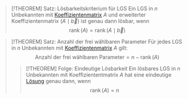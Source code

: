 > [!THEOREM] Satz: Lösbarkeitskriterium für LGS
> Ein LGS in $n$ Unbekannten mit [Koeffizientenmatrix](Koeffizientenmatrix.md) $A$ und erweiterter Koeffizientenmatrix $(A\mid \vec{b})$ ist genau dann lösbar, wenn
> $$\operatorname{rank}(A) = \operatorname{rank}(A\mid\vec{b})$$

> [!THEOREM] Satz: Anzahl der frei wählbaren Parameter
> Für jedes LGS in $n$ Unbekannten mit [Koeffizientenmatrix](Koeffizientenmatrix.md) $A$ gilt:
> $$\text{Anzahl der frei wählbaren Parameter} = n - \operatorname{rank} (A)$$
> > [!THEOREM] Folge: Eindeutige Lösbarkeit
> > Ein lösbares LGS in $n$ Unbekannten mit Koeffiziententmatrix $A$ hat eine eindeutige [Lösung](Lineares%20Gleichungssystem.md) genau dann, wenn
> > $$\operatorname{rank}(A) = n$$